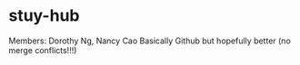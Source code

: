 # stuy-hub
Members: Dorothy Ng, Nancy Cao
Basically Github but hopefully better (no merge conflicts!!!)
